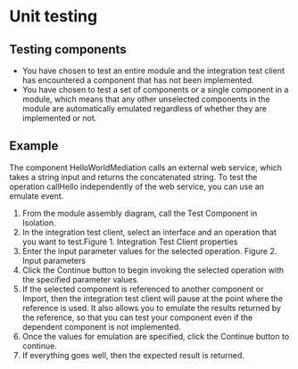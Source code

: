 <!-- image -->

# Unit testing

## Testing components

- You have chosen to test an entire module and the integration test client has encountered a
component that has not been implemented.
- You have chosen to test a set of components or a single component in a module, which means that
any other unselected components in the module are automatically emulated regardless of whether they
are implemented or not.

## Example

The component HelloWorldMediation calls an external web service, which takes a string input and
returns the concatenated string. To test the operation callHello independently of the web service,
you can use an emulate event.

1. From the module assembly diagram, call the Test Component in Isolation.
2. In the integration test client, select an interface and an operation that you want to
test.Figure 1. Integration Test Client properties
3. Enter the input parameter values for the selected operation.
Figure 2. Input parameters
4. Click the Continue button to begin invoking the selected operation with
the specified parameter values.
5. If the selected component is referenced to another component or Import, then the integration
test client will pause at the point where the reference is used. It also allows you to emulate the
results returned by the reference, so that you can test your component even if the dependent
component is not implemented.
6. Once the values for emulation are specified, click the Continue button to continue.
7. If everything goes well, then the expected result is
returned.